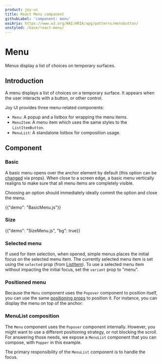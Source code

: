 ```yaml
---
product: joy-ui
title: React Menu component
githubLabel: 'component: menu'
waiAria: https://www.w3.org/WAI/ARIA/apg/patterns/menubutton/
unstyled: /base/react-menu/
---
```


# Menu

<p class="description">Menus display a list of choices on temporary surfaces.</p>

## Introduction

A menu displays a list of choices on a temporary surface. It appears when the user interacts with a button, or other control.

Joy UI provides three menu-related components:

- `Menu`: A popup and a listbox for wrapping the menu items.
- `MenuItem`: A menu item which uses the same styles to the `ListItemButton`.
- `MenuList`: A standalone listbox for composition usage.

## Component

### Basic

A basic menu opens over the anchor element by default (this option can be [changed](#menu-positioning) via props). When close to a screen edge, a basic menu vertically realigns to make sure that all menu items are completely visible.

Choosing an option should immediately ideally commit the option and close the menu.

{{"demo": "BasicMenu.js"}}

### Size

{{"demo": "SizeMenu.js", "bg": true}}

### Selected menu

If used for item selection, when opened, simple menus places the initial focus on the selected menu item.
The currently selected menu item is set using the `selected` prop (from [ListItem](/material-ui/api/list-item/)).
To use a selected menu item without impacting the initial focus, set the `variant` prop to "menu".

<!-- {{"demo": "SimpleListMenu.js"}} -->

### Positioned menu

Because the `Menu` component uses the `Popover` component to position itself, you can use the same [positioning props](/material-ui/react-popover/#anchor-playground) to position it.
For instance, you can display the menu on top of the anchor:

<!-- {{"demo": "PositionedMenu.js"}} -->

### MenuList composition

The `Menu` component uses the `Popover` component internally.
However, you might want to use a different positioning strategy, or not blocking the scroll.
For answering those needs, we expose a `MenuList` component that you can compose, with `Popper` in this example.

The primary responsibility of the `MenuList` component is to handle the focus.

<!-- {{"demo": "MenuListComposition.js", "bg": true}} -->
